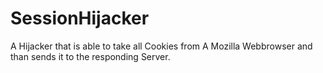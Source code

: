 # SessionHijacker
A Hijacker that is able to take all Cookies from A Mozilla Webbrowser and than sends it to the responding Server.
